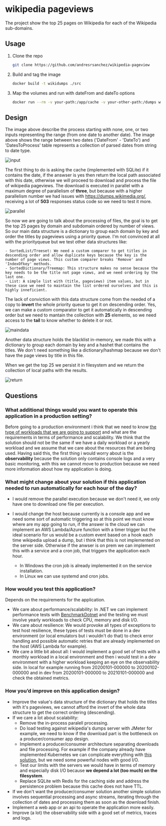 # wikipedia pageviews

The project show the top 25 pages on Wikipedia for each of the Wikipedia sub-domains.
## Usage
1. Clone the repo
   ```sh
   git clone https://github.com/andresrsanchez/wikipedia-pageview
   ```
2. Build and tag the image
   ```sh
   docker build -t wikidumps ./src
   ```
3. Map the volumes and run with dateFrom and dateTo options
   ```sh
   docker run --rm -v your-path:/app/cache -v your-other-path:/dumps wikidumps -df 20200101-000000 -dt 20200101-010000
   ```
## Design
The image above describe the process starting with none, one, or two inputs representing the range (from one date to another date). The image above shows the range between two dates ('DateFrom' - 'DateTo') and 'DatesToProcess' table represents a collection of parsed dates from string to date type.

![input](./images/input.png)

The first thing to do is asking the cache (implemented with SQLite) if it contains the date, if the answser is yes then return the local path associated with this date, otherwise we will proceed to download and process the file of wikipedia pageviews. The download is executed in parallel with a maximum degree of parallelism of **three**, but because with a higher parallelism number we had issues with https://dumps.wikimedia.org/, receiving a lot of **503** responses status code so we need to test it more.

![parallel](./images/parallel.png)

So now we are going to talk about the processing of files, the goal is to get the top 25 pages by domain and subdomain ordered by number of views. So our main data structure is a dictionary to group each domain by key and order the titles by pageviews using a priority queue. I'm not convinced at all with the priorityqueue but we test other data structures like:

    - SortedList/Treeset: We need a custom comparer to get titles in descending order and allow duplicate keys because the key is the number of page views. This custom comparer breaks 'Remove' and 'IndexOfkey' methods.
    - SortedDictionary/Treemap: This structure makes no sense because the key needs to be the title not page views, and we need ordering by the last one.
    - List: A simple list with (title, pageviews) item values, but in these case we need to maintain the list ordered ourselves and this is highly inneficient.

The lack of conviction with this data structure come from the needed of a copy to **invert** the whole priority queue to get it on descending order. Yes, we can make a custom comparator to get it automatically in descending order but we need to mantain the collection with **25** elements, so we need access to the **tail** to know whether to delete it or not.

![maindata](./images/maindata.png)

Another data structure holds the blacklist in-memory, we made this with a dictionary to group each domain by key and
a hashet that contains the titles. We don't need something like a dictionary/hashmap because we don't have the page views by title in this file.

When we get the top 25 we persist it in filesystem and we return the collection of local paths with the results.

![return](./images/return.png)

## Questions
### What additional things would you want to operate this application in a production setting?

Before going to a production environment i think that we need to know <u>the type of workloads that we are going to support</u> and what are the requirements in terms of performance and scalability. We think that the solution should not be the same if we have a daily workload or a yearly workload and we assume that we care about the resources that are being used.
Having said this, the first thing i would worry about is the **observability** because the solution only contains console logs and a very basic monitoring, with this we cannot move to production because we need more information about how my application is doing.

### What might change about your solution if this application needed to run automatically for each hour of the day?

- I would remove the parallel execution because we don't need it, we only have one to download one file per execution. 
- I would change the host because currently is a console app and we need some sort of automatic triggering so at this point we must know where are my app going to run, if the answer is the cloud we can implement an AWS Lambda/Azure function with a timer trigger but the ideal scenario for us would be a custom event based on a hook each time wikipedia upload a dump, but i think that this is not implemented on the server side. Otherwise if the anwser is on prem we can implement this with a service and a cron job, that triggers the application each hour.

    - In Windows the cron job is already implemented it on the service installation.
    - In Linux we can use systemd and cron jobs.

### How would you test this application?

Depends on the requirements for the application.

- We care about performance/scalability: In .NET we can implement performance tests with [BenchmarkDotnet](https://github.com/dotnet/BenchmarkDotNet) and the testing we must involve yearly workloads to check CPU, memory and disk I/O.
- We care about resilience: We would provoke all types of exceptions to test host resilience, these types of tests must be done in a dev environment (or local emulators but i wouldn't do that) to check error handling and possible automatic retries that are already implemented on the host (AWS Lambda for example).
- We care a little bit about all: I would implement a good set of tests with a monthly workload in a local environment and then i would test in a dev environment with a higher workload keeping an eye on the observability side. In local for example running from 20200101-000000 to 20200102-000000 and in dev from 20200101-000000 to 20210101-000000 and check the obtained metrics.

### How you’d improve on this application design?
- Improve the value's data structure of the dictionary that holds the titles with it's pageviews, we cannot afford the invert of the whole data structure to get the correct ordering (descending).
- If we care a lot about scalability: 
    - Remove the in-process paralell processing.
    - Do load testing against wikipedia's dumps server with JMeter for example, we need to know if the download part is the bottleneck on a producer/consumer app design.
    - Implement a producer/consumer architecture separating downloads and file processing. For example if the company already have implemented Kubernetes we can complicate everything with [this solution](https://kubernetes.io/docs/tasks/job/fine-parallel-processing-work-queue/), but we need some powerful nodes with good I/O.
    - Test our limits with the servers we would have in terms of memory and especially disk I/O because **we depend a lot (too much) on the filesystem**.
    - Replace SQLite with Redis for the caching side and address the persistence problem because this cache does not have TTL.
- If we don't want the producer/consumer solution another simple solution involves sequential processing and async streams, iterating through the collection of dates and processing them as soon as the download finish.
- Implement a web app or an api to operate the application more easily.
- Improve (a lot) the observability side with a good set of metrics, traces and logs.






